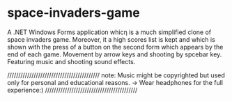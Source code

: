 # space-invaders-game

A .NET Windows Forms application whicη is a much simplified clone of space invaders game. Moreover, it a high scores list is kept and which is shown with the press of a button on the second form which appears by the end of each game.
Movement by arrow keys and shooting by spcebar key.
Featuring music and shooting sound effects.


//////////////////////////////////////////
note: Music might be copyrighted but used only for personal and educational reasons.
-> Wear headphones for the full experience:)
//////////////////////////////////////////
